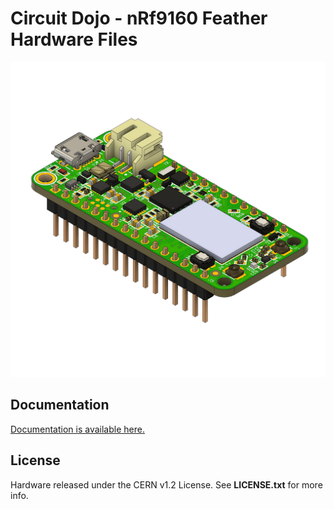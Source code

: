 # Circuit Dojo - nRf9160 Feather Hardware Files

![nRF9160 Feather](img/nrf91-feather-v31-headers.png)

## Documentation

[Documentation is available here.](https://docs.jaredwolff.com)

## License

Hardware released under the CERN v1.2 License. See **LICENSE.txt** for more info.
